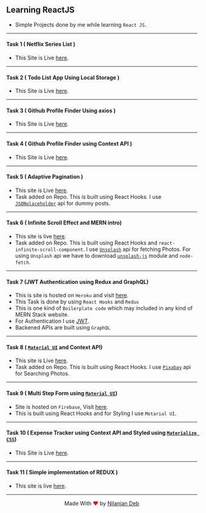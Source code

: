 ## Learning ReactJS

- Simple Projects done by me while learning `React JS`.

---

#### Task 1 ( Netflix Series List )

- This Site is Live [here](https://jovial-raman-8b81cb.netlify.app).

---

#### Task 2 ( Todo List App Using Local Storage )

- This Site is Live [here](https://ecstatic-clarke-0cfe41.netlify.app/).

---

#### Task 3 ( Github Profile Finder Using axios )

- This Site is Live [here](https://keen-heyrovsky-4203d6.netlify.app/).

---

#### Task 4 ( Github Profile Finder using Context API )

- This Site is Live [here](https://upbeat-wright-8e2629.netlify.app).

---

#### Task 5 ( Adaptive Pagination )

- This site is Live [here](https://pagination-v1.web.app/).
- Task added on Repo. This is built using React Hooks. I use [`JSONplaceholder`](https://jsonplaceholder.typicode.com/) api for dummy posts.

---

#### Task 6 ( Infinite Scroll Effect and MERN intro)

- This site is live [here](https://infi--scroll.herokuapp.com/).
- Task added on Repo. This is built using React Hooks and `react-infinite-scroll-component`. I use [`Unsplash`](https://unsplash.com/) api for fetching Photos. For using `Unsplash` api we have to download [`unsplash-js`](https://www.npmjs.com/package/unsplash-js) module and `node-fetch`.

---

#### Task 7 (JWT Authentication using Redux and GraphQL)

- This is site is hosted on `Heroku` and visit [here](https://jwt-noob.herokuapp.com).
- This Task is done by using `React Hooks` and `Redux`
- This is one kind of `Boilerplate code` which may included in any kind of MERN Stack website.
- For Authentication I use [JWT](https://jwt.io/JsonWebToken).
- Backened APIs are built using `GraphQL`

---

#### Task 8 ( [`Material UI`](https://material-ui.com/) and Context API)

- This site is Live [here](https://react-v1-ui.web.app/).
- Task added on Repo. This is built using React Hooks. I use [`Pixabay`](https://pixabay.com/) api for
  Searching Photos.

---

#### Task 9 ( Multi Step Form using [`Material UI`](https://material-ui.com/))

- Site is hosted on `Firebase`, Visit [here](https://pagination-v1.web.app/).
- This is built using React Hooks and for Styling I use `Metarial UI`.

---

#### Task 10 ( Expense Tracker using Context API and Styled using [`Materialize CSS`](https://materializecss.com/))

- This Site is Live [here](https://laughing-cray-b07fd1.netlify.app/).

---

#### Task 11 ( Simple implementation of REDUX )

- This site is live [here](https://redux-noob.web.app/).

---

<p style="text-align: center;">Made With<span style="color: red;"> &#10084; </span>by <a href="https://github.com/nil1729" target="_blank"> Nilanjan Deb </a> </p>
